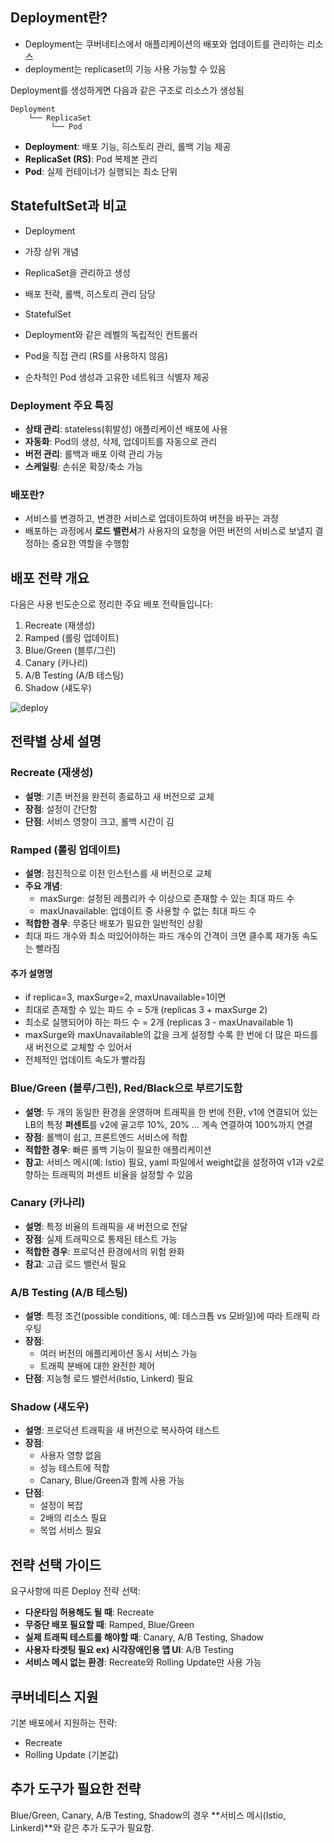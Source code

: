 ## Deployment란?
- Deployment는 쿠버네티스에서 애플리케이션의 배포와 업데이트를 관리하는 리소스
- deployment는 replicaset의 기능 사용 가능할 수 있음

Deployment를 생성하게면 다음과 같은 구조로 리소스가 생성됨
```
Deployment
    └── ReplicaSet
         └── Pod
```

- **Deployment**: 배포 기능, 히스토리 관리, 롤백 기능 제공
- **ReplicaSet (RS)**: Pod 복제본 관리
- **Pod**: 실제 컨테이너가 실행되는 최소 단위

## StatefultSet과 비교
- Deployment
- 가장 상위 개념
- ReplicaSet을 관리하고 생성
- 배포 전략, 롤백, 히스토리 관리 담당

- StatefulSet
- Deployment와 같은 레벨의 독립적인 컨트롤러
- Pod을 직접 관리 (RS를 사용하지 않음)
- 순차적인 Pod 생성과 고유한 네트워크 식별자 제공

### Deployment 주요 특징
- **상태 관리**: stateless(휘발성) 애플리케이션 배포에 사용
- **자동화**: Pod의 생성, 삭제, 업데이트를 자동으로 관리
- **버전 관리**: 롤백과 배포 이력 관리 가능
- **스케일링**: 손쉬운 확장/축소 가능

### 배포란?
- 서비스를 변경하고, 변경한 서비스로 업데이트하여 버전을 바꾸는 과정
- 배포하는 과정에서 **로드 밸런서**가 사용자의 요청을 어떤 버전의 서비스로 보낼지 결정하는 중요한 역할을 수행함

## 배포 전략 개요

다음은 사용 빈도순으로 정리한 주요 배포 전략들입니다:

1. Recreate (재생성)
2. Ramped (롤링 업데이트)
3. Blue/Green (블루/그린)
4. Canary (카나리)
5. A/B Testing (A/B 테스팅)
6. Shadow (섀도우)

![deploy](https://github.com/user-attachments/assets/19eaf420-38a3-43b2-aa33-ba6f8aef1d50)

## 전략별 상세 설명

### Recreate (재생성)
- **설명**: 기존 버전을 완전히 종료하고 새 버전으로 교체
- **장점**: 설정이 간단함
- **단점**: 서비스 영향이 크고, 롤백 시간이 김

### Ramped (롤링 업데이트)
- **설명**: 점진적으로 이전 인스턴스를 새 버전으로 교체
- **주요 개념**:
  - maxSurge: 설정된 레플리카 수 이상으로 존재할 수 있는 최대 파드 수
  - maxUnavailable: 업데이트 중 사용할 수 없는 최대 파드 수
- **적합한 경우**: 무중단 배포가 필요한 일반적인 상황
- 최대 파드 개수와 최소 떠있어야하는 파드 개수의 간격이 크면 클수록 재가동 속도는 빨라짐

#### 추가 설명명
- if replica=3, maxSurge=2, maxUnavailable=1이면 
- 최대로 존재할 수 있는 파드 수 = 5개 (replicas 3 + maxSurge 2)
- 최소로 실행되어야 하는 파드 수 = 2개 (replicas 3 - maxUnavailable 1)
- maxSurge와 maxUnavailable의 값을 크게 설정할 수록 한 번에 더 많은 파드를 새 버전으로 교체할 수 있어서
- 전체적인 업데이트 속도가 빨라짐

### Blue/Green (블루/그린), Red/Black으로 부르기도함
- **설명**: 두 개의 동일한 환경을 운영하며 트래픽을 한 번에 전환, v1에 연결되어 있는 LB의 특정 **퍼센트**를 v2에 골고루 10%, 20% ... 계속 연결하여 100%까지 연결
- **장점**: 롤백이 쉽고, 프론트엔드 서비스에 적합
- **적합한 경우**: 빠른 롤백 기능이 필요한 애플리케이션
- **참고**: 서비스 메시(예: Istio) 필요, yaml 파일에서 weight값을 설정하여 v1과 v2로 향하는 트래픽의 퍼센트 비율을 설정할 수 있음

### Canary (카나리)
- **설명**: 특정 비율의 트래픽을 새 버전으로 전달
- **장점**: 실제 트래픽으로 통제된 테스트 가능
- **적합한 경우**: 프로덕션 환경에서의 위험 완화
- **참고**: 고급 로드 밸런서 필요

### A/B Testing (A/B 테스팅)
- **설명**: 특정 조건(possible conditions, 예: 데스크톱 vs 모바일)에 따라 트래픽 라우팅
- **장점**: 
  - 여러 버전의 애플리케이션 동시 서비스 가능
  - 트래픽 분배에 대한 완전한 제어
- **단점**: 지능형 로드 밸런서(Istio, Linkerd) 필요

### Shadow (섀도우)
- **설명**: 프로덕션 트래픽을 새 버전으로 복사하여 테스트
- **장점**:
  - 사용자 영향 없음
  - 성능 테스트에 적합
  - Canary, Blue/Green과 함께 사용 가능
- **단점**:
  - 설정이 복잡
  - 2배의 리소스 필요
  - 목업 서비스 필요

## 전략 선택 가이드

요구사항에 따른 Deploy 전략 선택:
- **다운타임 허용해도 될 때**: Recreate
- **무중단 배포 필요할 때**: Ramped, Blue/Green
- **실제 트래픽 테스트를 해야할 때**: Canary, A/B Testing, Shadow
- **사용자 타겟팅 필요 ex) 시각장애인용 앱 UI**: A/B Testing
- **서비스 메시 없는 환경**: Recreate와 Rolling Update만 사용 가능

## 쿠버네티스 지원

기본 배포에서 지원하는 전략:
- Recreate
- Rolling Update (기본값)

## 추가 도구가 필요한 전략
Blue/Green, Canary, A/B Testing, Shadow의 경우 **서비스 메시(Istio, Linkerd)**와 같은 추가 도구가 필요함.

